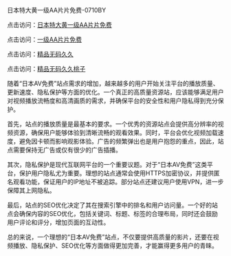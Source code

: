 日本特大黄一级AA片片免费-0710BY

点击访问：<a href="https://heiliaowzu4ur.pages.dev">日本特大黄一级AA片片免费</a>

点击访问：<a href="https://heiliaoga6s9v.pages.dev">一级AA片片免费</a>

点击访问：<a href="https://heiliao2dmwwy.pages.dev">精品无码久久</a>

点击访问：<a href="https://heiliaoxwd5i8.pages.dev">精品无码久久桃子</a>



随着“日本AV免费”站点需求的增加，越来越多的用户开始关注平台的播放质量、更新速度、隐私保护等方面的优化。一个真正的高质量资源站，应该能够满足用户对视频播放流畅度和高清画质的需求，并确保平台的安全性和用户隐私得到充分保护。

首先，站点的播放质量是最基本的要求。一个优秀的资源站点会提供高分辨率的视频资源，确保用户能够体验到清晰流畅的观看效果。同时，平台会优化视频加载速度，避免因卡顿而影响观影体验。广告的频繁弹出也是用户抱怨的重点，因此，站点需要保持无广告或仅有很少的广告插播。

其次，隐私保护是现代互联网平台的一个重要议题。对于“日本AV免费”这类平台，保护用户隐私尤为重要。理想的站点通常会使用HTTPS加密协议，并提供匿名观看功能，保证用户的IP地址不被追踪。部分站点还建议用户使用VPN，进一步保障其上网隐私。

最后，站点的SEO优化决定了其在搜索引擎中的排名和用户访问量。一个好的站点会确保内容的SEO优化，包括关键词、标题、标签的合理布局，同时还会鼓励用户评论和评分，增加页面的互动性。

总的来说，一个理想的“日本AV免费”站点，不仅要提供高质量的影片，还要在视频播放、隐私保护、SEO优化等方面做得更加完善，才能赢得更多用户的青睐。

<span style="display:none;">[Canonical link]( https://github.com/ribense1212/7191188 )</span>
